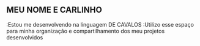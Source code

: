 ## MEU NOME E CARLINHO
:Estou me desenvolvendo na linguagem DE CAVALOS
:Utilizo esse espaço para minha organização e compartilhamento dos meu projetos desenvolvidos
<!--ESTUDO NA ALURA
**JEM1B22/JEM1B22** is a ✨ _special_ ✨ repository because its `README.md` (this file) appears on your GitHub profile.

Here are some ideas to get you started:

- 🔭 I’m currently working on ...
- 🌱 I’m currently learning ...
- 👯 I’m looking to collaborate on ...
- 🤔 I’m looking for help with ...
- 💬 Ask me about ...
- 📫 How to reach me: ...
- 😄 Pronouns: ...
- ⚡ Fun fact: ...
-->
